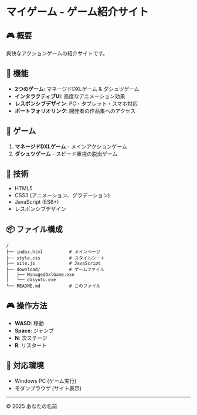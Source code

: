 # マイゲーム - ゲーム紹介サイト

## 🎮 概要
爽快なアクションゲームの紹介サイトです。

## 🚀 機能
- **2つのゲーム**: マネージドDXLゲーム & ダシュツゲーム
- **インタラクティブUI**: 高度なアニメーション効果
- **レスポンシブデザイン**: PC・タブレット・スマホ対応
- **ポートフォリオリンク**: 開発者の作品集へのアクセス

## 🎯 ゲーム
1. **マネージドDXLゲーム** - メインアクションゲーム
2. **ダシュツゲーム** - スピード重視の脱出ゲーム

## 🎨 技術
- HTML5
- CSS3 (アニメーション、グラデーション)
- JavaScript (ES6+)
- レスポンシブデザイン

## 📦 ファイル構成
```
/
├── index.html          # メインページ
├── style.css           # スタイルシート
├── site.js             # JavaScript
├── download/           # ゲームファイル
│   ├── ManagedDxlGame.exe
│   └── dasyutu.exe
└── README.md           # このファイル
```

## 🎮 操作方法
- **WASD**: 移動
- **Space**: ジャンプ
- **N**: 次ステージ
- **R**: リスタート

## 📱 対応環境
- Windows PC (ゲーム実行)
- モダンブラウザ (サイト表示)

---
© 2025 あなたの名前